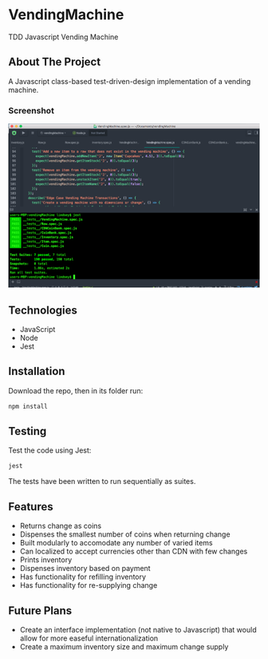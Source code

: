 # VendingMachine
TDD Javascript Vending Machine

## About The Project

A Javascript class-based test-driven-design implementation of a vending machine.

### Screenshot
![VendingMachine Screenshot](VendingMachineScreenCapture.png)

## Technologies

* JavaScript
* Node
* Jest

## Installation

Download the repo, then in its folder run:

```bash
npm install
```

## Testing

Test the code using Jest:

```bash
jest
```
The tests have been written to run sequentially as suites.

## Features

* Returns change as coins
* Dispenses the smallest number of coins when returning change
* Built modularly to accomodate any number of varied items
* Can localized to accept currencies other than CDN with few changes
* Prints inventory
* Dispenses inventory based on payment
* Has functionality for refilling inventory
* Has functionality for re-supplying change

## Future Plans

* Create an interface implementation (not native to Javascript) that would allow for more easeful internationalization
* Create a maximum inventory size and maximum change supply

